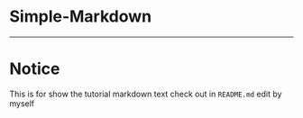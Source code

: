 # Simple-Markdown

---

# Notice

This is for show the tutorial markdown text
check out in `README.md`
edit by myself

